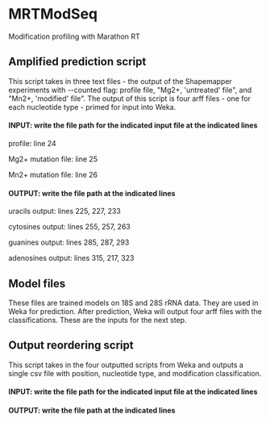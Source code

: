 # MRTModSeq
Modification profiling with Marathon RT

## Amplified prediction script
This script takes in three text files - the output of the Shapemapper experiments with --counted flag: profile file, "Mg2+, 'untreated' file", and "Mn2+, 'modified' file".
The output of this script is four arff files - one for each nucleotide type - primed for input into Weka.

#### INPUT: write the file path for the indicated input file at the indicated lines
profile: line 24

Mg2+ mutation file: line 25

Mn2+ mutation file: line 26

#### OUTPUT: write the file path at the indicated lines
uracils output: lines 225, 227, 233

cytosines output: lines 255, 257, 263

guanines output: lines 285, 287, 293

adenosines output: lines 315, 217, 323

## Model files
These files are trained models on 18S and 28S rRNA data. They are used in Weka for prediction. After prediction, Weka will output four arff files with the classifications. These are the inputs for the next step.

## Output reordering script
This script takes in the four outputted scripts from Weka and outputs a single csv file with position, nucleotide type, and modification classification.

#### INPUT: write the file path for the indicated input file at the indicated lines

#### OUTPUT: write the file path at the indicated lines
